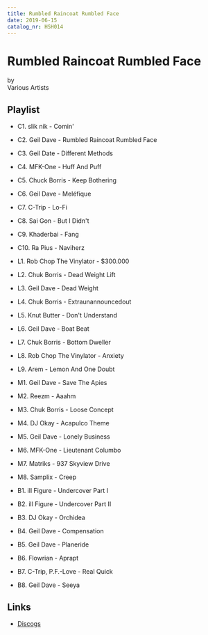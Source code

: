 ```yaml
---
title: Rumbled Raincoat Rumbled Face
date: 2019-06-15
catalog_nr: HSH014
---
```


# Rumbled Raincoat Rumbled Face
by  
Various Artists

## Playlist

* C1. slik nik - Comin'
* C2. Geil Dave - Rumbled Raincoat Rumbled Face
* C3. Geil Date - Different Methods
* C4. MFK-One - Huff And Puff
* C5. Chuck Borris - Keep Bothering
* C6. Geil Dave - Meléfique
* C7. C-Trip - Lo-Fi
* C8. Sai Gon - But I Didn't
* C9. Khaderbai - Fang
* C10. Ra Pius - Naviherz

* L1. Rob Chop The Vinylator - $300.000
* L2. Chuk Borris - Dead Weight Lift
* L3. Geil Dave - Dead Weight
* L4. Chuk Borris - Extraunannouncedout
* L5. Knut Butter - Don't Understand
* L6. Geil Dave - Boat Beat
* L7. Chuk Borris - Bottom Dweller
* L8. Rob Chop The Vinylator - Anxiety
* L9. Arem - Lemon And One Doubt

* M1. Geil Dave - Save The Apies
* M2. Reezm - Aaahm
* M3. Chuk Borris - Loose Concept
* M4. DJ Okay - Acapulco Theme
* M5. Geil Dave - Lonely Business
* M6. MFK-One - Lieutenant Columbo
* M7. Matriks - 937 Skyview Drive
* M8. Samplix - Creep

* B1. ill Figure - Undercover Part I
* B2. ill Figure - Undercover Part II
* B3. DJ Okay - Orchidea
* B4. Geil Dave - Compensation
* B5. Geil Dave - Planeride
* B6. Flowrian - Aprapt
* B7. C-Trip, P.F.-Love - Real Quick
* B8. Geil Dave - Seeya

## Links

* [Discogs](https://www.discogs.com/Home-Street-Home-Rumbled-Raincoat-Rumbled-Face/release/13776867)

